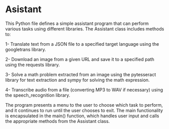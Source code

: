 # Asistant

This Python file defines a simple assistant program that can perform various tasks using different libraries. The Assistant class includes methods to:

  1- Translate text from a JSON file to a specified target language using the googletrans library.

  2- Download an image from a given URL and save it to a specified path using the requests library.

  3- Solve a math problem extracted from an image using the pytesseract library for text extraction and sympy for solving the math expression.

  4- Transcribe audio from a file (converting MP3 to WAV if necessary) using the speech_recognition library.

The program presents a menu to the user to choose which task to perform, and it continues to run until the user chooses to exit. The main functionality is encapsulated in the main() function, which handles user input and calls the appropriate methods from the Assistant class.
